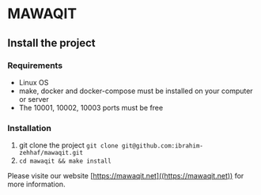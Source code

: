 # MAWAQIT

## Install the project
### Requirements 
* Linux OS
* make, docker and docker-compose must be installed on your computer or server
* The 10001, 10002, 10003 ports must be free

### Installation
1. git clone the project `git clone git@github.com:ibrahim-zehhaf/mawaqit.git` 
2. `cd mawaqit && make install`


Please visite our website [https://mawaqit.net]((https://mawaqit.net)) for more information.
